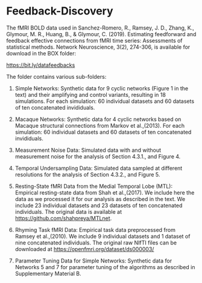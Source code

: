 # Feedback-Discovery

The fMRI BOLD data used in Sanchez-Romero, R., Ramsey, J. D., Zhang, K., Glymour, M. R., Huang, B., & Glymour, C. (2019). Estimating feedforward and feedback effective connections from fMRI time series: Assessments of statistical methods. Network Neuroscience, 3(2), 274-306, is available for download in the BOX folder:

https://bit.ly/datafeedbacks

The folder contains various sub-folders:

1. Simple Networks: Synthetic data for 9 cyclic networks (Figure 1 in the text) and their amplifying and control variants, resulting in 18 simulations. For each simulation: 60 individual datasets and 60 datasets of ten concatenated invididuals. 

2. Macaque Networks: Synthetic data for 4 cyclic networks based on Macaque structural connections from Markov et al.,(2013). For each simulation: 60 individual datasets and 60 datasets of ten concatenated invididuals.

3. Measurement Noise Data: Simulated data with and without measurement noise for the analysis of Section 4.3.1., and Figure 4. 

4. Temporal Undersampling Data: Simulated data sampled at different resolutions for the analysis of Section 4.3.2., and Figure 5.

5. Resting-State fMRI Data from the Medial Temporal Lobe (MTL): Empirical resting-state data from Shah et al.,(2017). We include here the data as we processed it for our analysis as described in the text. We include 23 individual datasets and 23 datasets of ten concatenated individuals. The original data is available at https://github.com/shahpreya/MTLnet.

6. Rhyming Task fMRI Data: Empirical task data preprocessed from Ramsey et al.,(2010). We include 9 individual datasets and 1 dataset of nine concatenated individuals. The original raw NIfTI files can be downloaded at https://openfmri.org/dataset/ds000003/

7. Parameter Tuning Data for Simple Networks: Synthetic data for Networks 5 and 7 for parameter tuning of the algorithms as described in Supplementary Material B.
